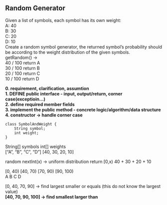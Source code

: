 ## Random Generator
Given a list of symbols, each symbol has its own weight:<br>
A: 40<br>
B: 30<br>
C: 20<br>
D: 10<br>
Create a random symbol generator, the returned symbol’s probability should be according to the weight distribution of the given symbols.<br>
getRandom() -> <br>40 / 100 return A<br>
       		   30 / 100 return B <br>
		       20 / 100 return C <br>
		       10 / 100 return D <br>

**0. requirement, clarification, assumtion**<br>
**1. DEFINE public interface - input, output/return, corner case(exceptioin...)**<br>
**2. define required member fields**<br>
**3. implement the public method - concrete logic/algorithm/data structure**<br>
**4. constructor -> handle corner case**<br>


    class SymbolAndWeight {
	    String symbol;
	    int weight;
    }


String[] symbols             int[] weights<br>
[“A”, “B”, “C”, “D”]         [40, 30, 20, 10]

random nextInt(x) -> uniform distribution return [0,x)
40 + 30 + 20 + 10

[0, 40) [40, 70) [70, 90) [90, 100)<br>
   A          B           C           D

[0, 40, 70, 90]  ->  find largest smaller or equals   (this do not know the largest value)<br>
**[40, 70, 90, 100]  ->  find smallest larger than**